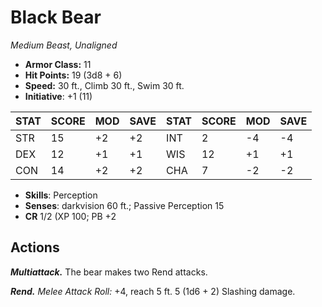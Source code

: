 # Black Bear

*Medium Beast, Unaligned*

- **Armor Class:** 11
- **Hit Points:** 19 (3d8 + 6)
- **Speed:** 30 ft., Climb 30 ft., Swim 30 ft.
- **Initiative**: +1 (11)

|STAT|SCORE|MOD|SAVE|STAT|SCORE|MOD|SAVE|
| --- | --- | --- | ---- |---| --- | --- | ---- |
| STR | 15 | +2 | +2 | INT | 2 | -4 | -4 |
| DEX | 12 | +1 | +1 | WIS | 12 | +1 | +1 |
| CON | 14 | +2 | +2 | CHA | 7 | -2 | -2 |

- **Skills**: Perception
- **Senses**: darkvision 60 ft.; Passive Perception 15
- **CR** 1/2 (XP 100; PB +2

## Actions

***Multiattack.*** The bear makes two Rend attacks.

***Rend.*** *Melee Attack Roll:* +4, reach 5 ft. 5 (1d6 + 2) Slashing damage.

